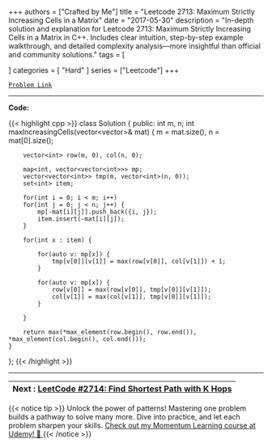
+++
authors = ["Crafted by Me"]
title = "Leetcode 2713: Maximum Strictly Increasing Cells in a Matrix"
date = "2017-05-30"
description = "In-depth solution and explanation for Leetcode 2713: Maximum Strictly Increasing Cells in a Matrix in C++. Includes clear intuition, step-by-step example walkthrough, and detailed complexity analysis—more insightful than official and community solutions."
tags = [
    
]
categories = [
    "Hard"
]
series = ["Leetcode"]
+++



[`Problem Link`](https://leetcode.com/problems/maximum-strictly-increasing-cells-in-a-matrix/description/)

---

**Code:**

{{< highlight cpp >}}
class Solution {
public:
    int m, n;
    int maxIncreasingCells(vector<vector<int>>& mat) {
        m = mat.size(), n = mat[0].size();

        vector<int> row(m, 0), col(n, 0);
        
        map<int, vector<vector<int>>> mp;
        vector<vector<int>> tmp(m, vector<int>(n, 0));
        set<int> item;
        
        for(int i = 0; i < m; i++)
        for(int j = 0; j < n; j++) {
            mp[-mat[i][j]].push_back({i, j});
            item.insert(-mat[i][j]);
        }
        
        for(int x : item) {
            
            for(auto v: mp[x]) {
                tmp[v[0]][v[1]] = max(row[v[0]], col[v[1]]) + 1;
            }
            
            for(auto v: mp[x]) {
                row[v[0]] = max(row[v[0]], tmp[v[0]][v[1]]);
                col[v[1]] = max(col[v[1]], tmp[v[0]][v[1]]);                
            }
            
        }
        
        return max(*max_element(row.begin(), row.end()), *max_element(col.begin(), col.end()));
    }    
};
{{< /highlight >}}


---


| Next : [LeetCode #2714: Find Shortest Path with K Hops](grid47.xyz/leetcode_2714) |
| --- |
{{< notice tip >}}
Unlock the power of patterns! Mastering one problem builds a pathway to solve many more. Dive into practice, and let each problem sharpen your skills. [Check out my Momentum Learning course at Udemy! 🚀 ](https://www.udemy.com/course/algorithms-and-data-structures-in-cpp/)
{{< /notice >}}

